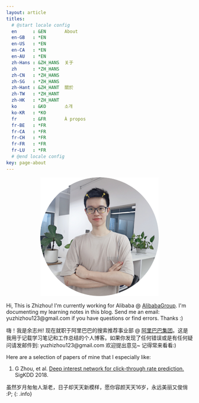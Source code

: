 ```yaml
---
layout: article
titles:
  # @start locale config
  en      : &EN       About
  en-GB   : *EN
  en-US   : *EN
  en-CA   : *EN
  en-AU   : *EN
  zh-Hans : &ZH_HANS  关于
  zh      : *ZH_HANS
  zh-CN   : *ZH_HANS
  zh-SG   : *ZH_HANS
  zh-Hant : &ZH_HANT  關於
  zh-TW   : *ZH_HANT
  zh-HK   : *ZH_HANT
  ko      : &KO       소개
  ko-KR   : *KO
  fr      : &FR       À propos
  fr-BE   : *FR
  fr-CA   : *FR
  fr-CH   : *FR
  fr-FR   : *FR
  fr-LU   : *FR
  # @end locale config
key: page-about
---
```


<center><img src="/assets/images/zhizhou-photo.png" width="320" height="320"/></center>

<p>Hi, This is Zhizhou! I'm currently working for Alibaba @ <a href="https://alibabagroup.com/" target="_blank">AlibabaGroup</a>. I'm documenting my learning notes in this blog. Send me an email: yuzhizhou123@gmail.com if you have questions or find errors. Thanks :)</p>

<p>嗨！我是余志州! 现在就职于阿里巴巴的搜索推荐事业部 @ <a href="https://alibabagroup.com/" target="_blank">阿里巴巴集团</a>。这是我用于记载学习笔记和工作总结的个人博客。如果你发现了任何错误或是有任何疑问请发邮件到: yuzhizhou123@gmail.com 欢迎提出意见~ 记得常来看看:)</p>
	
<p>Here are a selection of papers of mine that I especially like:
  <ol>
  <li>G Zhou, et al. <a href="https://dl.acm.org/doi/pdf/10.1145/3219819.3219823">Deep interest network for click-through rate prediction.</a> SigKDD 2018.</li>
  </ol>
</p>


虽然岁月匆匆人渐老，日子却天天新模样，愿你容颜天天16岁，永远美丽又俊俏 :P;
{: .info}
